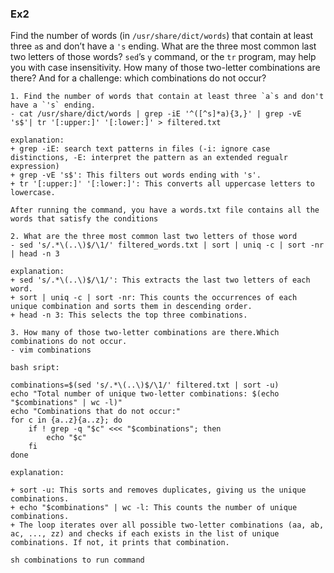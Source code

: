 ### Ex2

Find the number of words (in `/usr/share/dict/words`) that contain at least three `a`s and don’t have a `'s` ending. What are the three most common last two letters of those words? `sed`’s `y` command, or the `tr` program, may help you with case insensitivity. How many of those two-letter combinations are there? And for a challenge: which combinations do not occur?

```
1. Find the number of words that contain at least three `a`s and don't have a `'s` ending.
- cat /usr/share/dict/words | grep -iE '^([^s]*a){3,}' | grep -vE 's$'| tr '[:upper:]' '[:lower:]' > filtered.txt

explanation:
+ grep -iE: search text patterns in files (-i: ignore case distinctions, -E: interpret the pattern as an extended regualr expression)
+ grep -vE 's$': This filters out words ending with 's'.
+ tr '[:upper:]' '[:lower:]': This converts all uppercase letters to lowercase.

After running the command, you have a words.txt file contains all the words that satisfy the conditions 

2. What are the three most common last two letters of those word
- sed 's/.*\(..\)$/\1/' filtered_words.txt | sort | uniq -c | sort -nr | head -n 3

explanation:
+ sed 's/.*\(..\)$/\1/': This extracts the last two letters of each word.
+ sort | uniq -c | sort -nr: This counts the occurrences of each unique combination and sorts them in descending order.
+ head -n 3: This selects the top three combinations.

3. How many of those two-letter combinations are there.Which combinations do not occur.
- vim combinations

bash sript:

combinations=$(sed 's/.*\(..\)$/\1/' filtered.txt | sort -u)
echo "Total number of unique two-letter combinations: $(echo "$combinations" | wc -l)"
echo "Combinations that do not occur:"
for c in {a..z}{a..z}; do
    if ! grep -q "$c" <<< "$combinations"; then
        echo "$c"
    fi
done

explanation:

+ sort -u: This sorts and removes duplicates, giving us the unique combinations.
+ echo "$combinations" | wc -l: This counts the number of unique combinations.
+ The loop iterates over all possible two-letter combinations (aa, ab, ac, ..., zz) and checks if each exists in the list of unique combinations. If not, it prints that combination.

sh combinations to run command
```
